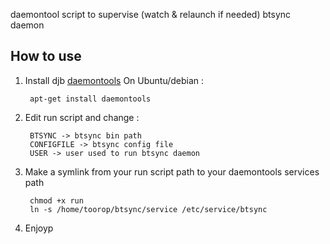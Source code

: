 daemontool script to supervise (watch & relaunch if needed) btsync daemon

## How to use
1. Install djb [daemontools](http://cr.yp.to/daemontools.html)
On Ubuntu/debian :

        apt-get install daemontools
	
2. Edit run script and change :

        BTSYNC -> btsync bin path
        CONFIGFILE -> btsync config file
        USER -> user used to run btsync daemon

3. Make a symlink from your run script path to your daemontools services path

        chmod +x run
        ln -s /home/toorop/btsync/service /etc/service/btsync 

4. Enjoyp
